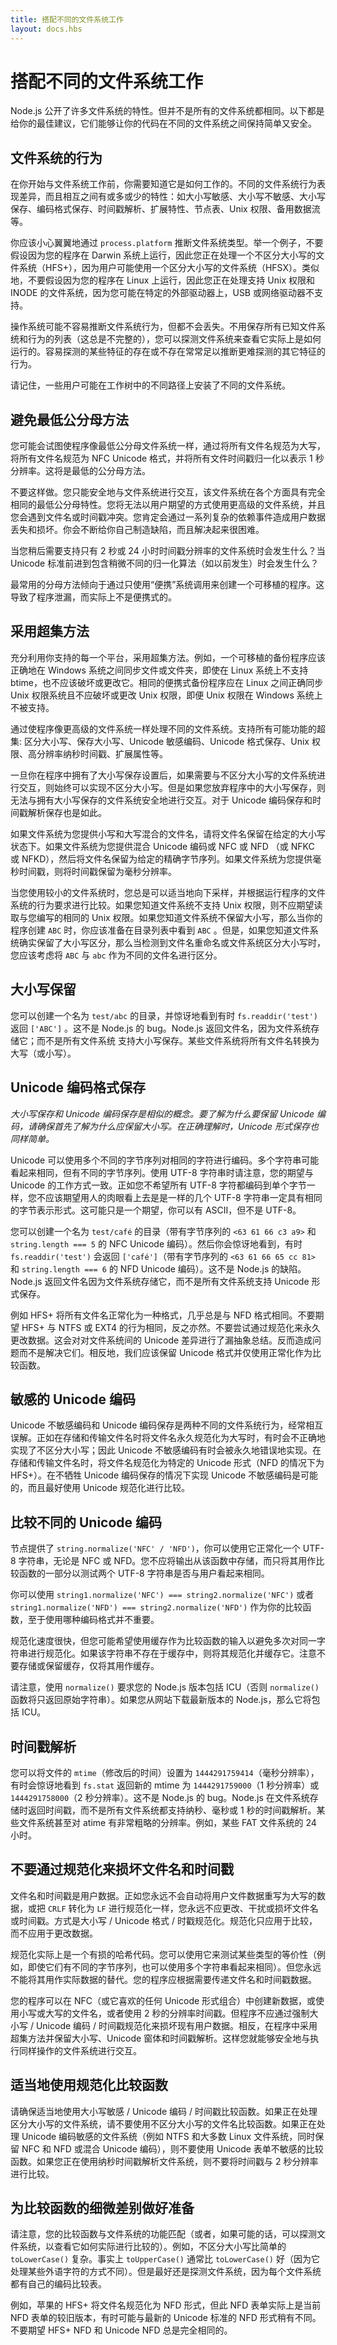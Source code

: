 ```yaml
---
title: 搭配不同的文件系统工作
layout: docs.hbs
---
```


# 搭配不同的文件系统工作

Node.js 公开了许多文件系统的特性。但并不是所有的文件系统都相同。以下都是给你的最佳建议，它们能够让你的代码在不同的文件系统之间保持简单又安全。

## 文件系统的行为

在你开始与文件系统工作前，你需要知道它是如何工作的。不同的文件系统行为表现差异，而且相互之间有或多或少的特性：如大小写敏感、大小写不敏感、大小写保存、编码格式保存、时间戳解析、扩展特性、节点表、Unix 权限、备用数据流等。

你应该小心翼翼地通过 `process.platform` 推断文件系统类型。举一个例子，不要假设因为您的程序在 Darwin 系统上运行，因此您正在处理一个不区分大小写的文件系统（HFS+），因为用户可能使用一个区分大小写的文件系统（HFSX）。类似地，不要假设因为您的程序在 Linux 上运行，因此您正在处理支持 Unix 权限和 INODE 的文件系统，因为您可能在特定的外部驱动器上，USB 或网络驱动器不支持。

操作系统可能不容易推断文件系统行为，但都不会丢失。不用保存所有已知文件系统和行为的列表（这总是不完整的），您可以探测文件系统来查看它实际上是如何运行的。容易探测的某些特征的存在或不存在常常足以推断更难探测的其它特征的行为。

请记住，一些用户可能在工作树中的不同路径上安装了不同的文件系统。

## 避免最低公分母方法

您可能会试图使程序像最低公分母文件系统一样，通过将所有文件名规范为大写，将所有文件名规范为 NFC Unicode 格式，并将所有文件时间戳归一化以表示 1 秒分辨率。这将是最低的公分母方法。

不要这样做。您只能安全地与文件系统进行交互，该文件系统在各个方面具有完全相同的最低公分母特性。您将无法以用户期望的方式使用更高级的文件系统，并且您会遇到文件名或时间戳冲突。您肯定会通过一系列复杂的依赖事件造成用户数据丢失和损坏。你会不断给你自己制造缺陷，而且解决起来很困难。

当您稍后需要支持只有 2 秒或 24 小时时间戳分辨率的文件系统时会发生什么？当 Unicode 标准前进到包含稍微不同的归一化算法（如以前发生）时会发生什么？

最常用的分母方法倾向于通过只使用“便携”系统调用来创建一个可移植的程序。这导致了程序泄漏，而实际上不是便携式的。

## 采用超集方法

充分利用你支持的每一个平台，采用超集方法。例如，一个可移植的备份程序应该正确地在 Windows 系统之间同步文件或文件夹，即使在 Linux 系统上不支持 btime，也不应该破坏或更改它。相同的便携式备份程序应在 Linux 之间正确同步 Unix 权限系统且不应破坏或更改 Unix 权限，即便 Unix 权限在 Windows 系统上不被支持。

通过使程序像更高级的文件系统一样处理不同的文件系统。支持所有可能功能的超集: 区分大小写、保存大小写、Unicode 敏感编码、Unicode 格式保存、Unix 权限、高分辨率纳秒时间戳、扩展属性等。

一旦你在程序中拥有了大小写保存设置后，如果需要与不区分大小写的文件系统进行交互，则始终可以实现不区分大小写。但是如果您放弃程序中的大小写保存，则无法与拥有大小写保存的文件系统安全地进行交互。对于 Unicode 编码保存和时间戳解析保存也是如此。

如果文件系统为您提供小写和大写混合的文件名，请将文件名保留在给定的大小写状态下。如果文件系统为您提供混合 Unicode 编码或 NFC 或 NFD （或 NFKC 或 NFKD），然后将文件名保留为给定的精确字节序列。如果文件系统为您提供毫秒时间戳，则将时间戳保留为毫秒分辨率。

当您使用较小的文件系统时，您总是可以适当地向下采样，并根据运行程序的文件系统的行为要求进行比较。如果您知道文件系统不支持 Unix 权限，则不应期望读取与您编写的相同的 Unix 权限。如果您知道文件系统不保留大小写，那么当你的程序创建 `ABC` 时，你应该准备在目录列表中看到 `ABC` 。但是，如果您知道文件系统确实保留了大小写区分，那么当检测到文件名重命名或文件系统区分大小写时，您应该考虑将 `ABC` 与 `abc` 作为不同的文件名进行区分。

## 大小写保留

您可以创建一个名为 `test/abc` 的目录，并惊讶地看到有时 `fs.readdir('test')` 返回 `['ABC']` 。这不是 Node.js 的 bug。Node.js 返回文件名，因为文件系统存储它；而不是所有文件系统 支持大小写保存。某些文件系统将所有文件名转换为大写（或小写）。

## Unicode 编码格式保存

*大小写保存和 Unicode 编码保存是相似的概念。要了解为什么要保留 Unicode 编码，请确保首先了解为什么应保留大小写。在正确理解时，Unicode 形式保存也同样简单。*

Unicode 可以使用多个不同的字节序列对相同的字符进行编码。多个字符串可能看起来相同，但有不同的字节序列。使用 UTF-8 字符串时请注意，您的期望与 Unicode 的工作方式一致。正如您不希望所有 UTF-8 字符都编码到单个字节一样，您不应该期望用人的肉眼看上去是是一样的几个 UTF-8 字符串一定具有相同的字节表示形式。这可能只是一个期望，你可以有 ASCII，但不是 UTF-8。

您可以创建一个名为 `test/café` 的目录（带有字节序列的 `<63 61 66 c3 a9>` 和 `string.length === 5` 的 NFC Unicode 编码）。然后你会惊讶地看到，有时 `fs.readdir('test')` 会返回 `['café']`（带有字节序列的 `<63 61 66 65 cc 81>` 和 `string.length === 6` 的 NFD Unicode 编码）。这不是 Node.js 的缺陷。Node.js 返回文件名因为文件系统存储它，而不是所有文件系统支持 Unicode 形式保存。

例如 HFS+ 将所有文件名正常化为一种格式，几乎总是与 NFD 格式相同。不要期望 HFS+ 与 NTFS 或 EXT4 的行为相同，反之亦然。不要尝试通过规范化来永久更改数据。这会对对文件系统间的 Unicode 差异进行了漏抽象总结。反而造成问题而不是解决它们。相反地，我们应该保留 Unicode 格式并仅使用正常化作为比较函数。

## 敏感的 Unicode 编码

Unicode 不敏感编码和 Unicode 编码保存是两种不同的文件系统行为，经常相互误解。正如在存储和传输文件名时将文件名永久规范化为大写时，有时会不正确地实现了不区分大小写；因此 Unicode 不敏感编码有时会被永久地错误地实现。在存储和传输文件名时，将文件名规范化为特定的 Unicode 形式（NFD 的情况下为 HFS+）。在不牺牲 Unicode 编码保存的情况下实现 Unicode 不敏感编码是可能的，而且最好使用 Unicode 规范化进行比较。

## 比较不同的 Unicode 编码

节点提供了 `string.normalize('NFC' / 'NFD')`，你可以使用它正常化一个 UTF-8 字符串，无论是 NFC 或 NFD。您不应将输出从该函数中存储，而只将其用作比较函数的一部分以测试两个 UTF-8 字符串是否与用户看起来相同。

你可以使用 `string1.normalize('NFC') === string2.normalize('NFC')` 或者 `string1.normalize('NFD') === string2.normalize('NFD')` 作为你的比较函数，至于使用哪种编码格式并不重要。

规范化速度很快，但您可能希望使用缓存作为比较函数的输入以避免多次对同一字符串进行规范化。如果该字符串不存在于缓存中，则将其规范化并缓存它。注意不要存储或保留缓存，仅将其用作缓存。

请注意，使用 `normalize()` 要求您的 Node.js 版本包括 ICU（否则 `normalize()` 函数将只返回原始字符串）。如果您从网站下载最新版本的 Node.js，那么它将包括 ICU。

## 时间戳解析

您可以将文件的 `mtime`（修改后的时间）设置为 `1444291759414`（毫秒分辨率），有时会惊讶地看到 `fs.stat` 返回新的 mtime 为 `1444291759000`（1 秒分辨率）或 `1444291758000`（2 秒分辨率）。这不是 Node.js 的 bug。Node.js 在文件系统存储时返回时间戳，而不是所有文件系统都支持纳秒、毫秒或 1 秒的时间戳解析。某些文件系统甚至对 atime 有非常粗略的分辨率。例如，某些 FAT 文件系统的 24 小时。

## 不要通过规范化来损坏文件名和时间戳

文件名和时间戳是用户数据。正如您永远不会自动将用户文件数据重写为大写的数据，或把 `CRLF` 转化为 `LF` 进行规范化一样，您永远不应更改、干扰或损坏文件名或时间戳。方式是大小写 / Unicode 格式 / 时戳规范化。规范化只应用于比较，而不应用于更改数据。

规范化实际上是一个有损的哈希代码。您可以使用它来测试某些类型的等价性（例如，即使它们有不同的字节序列，也可以使用多个字符串看起来相同）。但您永远不能将其用作实际数据的替代。您的程序应根据需要传递文件名和时间戳数据。

您的程序可以在 NFC（或它喜欢的任何 Unicode 形式组合）中创建新数据，或使用小写或大写的文件名，或者使用 2 秒的分辨率时间戳。但程序不应通过强制大小写 / Unicode 编码 / 时间戳规范化来损坏现有用户数据。相反，在程序中采用超集方法并保留大小写、Unicode 窗体和时间戳解析。这样您就能够安全地与执行同样操作的文件系统进行交互。

## 适当地使用规范化比较函数

请确保适当地使用大小写敏感 / Unicode 编码 / 时间戳比较函数。如果正在处理区分大小写的文件系统，请不要使用不区分大小写的文件名比较函数。如果正在处理 Unicode 编码敏感的文件系统（例如 NTFS 和大多数 Linux 文件系统，同时保留 NFC 和 NFD 或混合 Unicode 编码），则不要使用 Unicode 表单不敏感的比较函数。如果您正在使用纳秒时间戳解析文件系统，则不要将时间戳与 2 秒分辨率进行比较。

## 为比较函数的细微差别做好准备

请注意，您的比较函数与文件系统的功能匹配（或者，如果可能的话，可以探测文件系统，以查看它如何实际进行比较的）。例如，不区分大小写比简单的 `toLowerCase()` 复杂。事实上 `toUpperCase()` 通常比 `toLowerCase()` 好（因为它处理某些外语字符的方式不同）。但是最好还是探测文件系统，因为每个文件系统都有自己的编码比较表。

例如，苹果的 HFS+ 将文件名规范化为 NFD 形式，但此 NFD 表单实际上是当前 NFD 表单的较旧版本，有时可能与最新的 Unicode 标准的 NFD 形式稍有不同。不要期望 HFS+ NFD 和 Unicode NFD 总是完全相同的。
